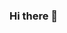 ### Hi there 👋

<!--
**simulates/simulates** is a ✨ _special_ ✨ repository because its `README.md` (this file) appears on your GitHub profile.

Here are some ideas to get you started:

- 🔭 I’m currently working on a multipurpose discord selfbot
- 🌱 I’m currently learning python , golang
-->
